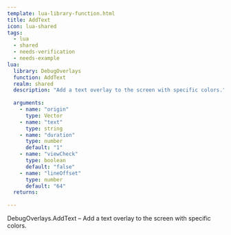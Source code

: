```yaml
---
template: lua-library-function.html
title: AddText
icon: lua-shared
tags:
  - lua
  - shared
  - needs-verification
  - needs-example
lua:
  library: DebugOverlays
  function: AddText
  realm: shared
  description: "Add a text overlay to the screen with specific colors."
  
  arguments:
    - name: "origin"
      type: Vector
    - name: "text"
      type: string
    - name: "duration"
      type: number
      default: "1"
    - name: "viewCheck"
      type: boolean
      default: "false"
    - name: "lineOffset"
      type: number
      default: "64"
  returns:
    
---
```


<div class="lua__search__keywords">
DebugOverlays.AddText &#x2013; Add a text overlay to the screen with specific colors.
</div>
